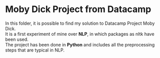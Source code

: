 # Moby Dick Project from Datacamp

In this folder, it is possible to find my solution to Datacamp Project Moby Dick. <br> 
It is a first experiment of mine over **NLP**, in which packages as nltk have been used. <br>
The project has been done in **Python** and includes all the preprocessing steps that are typical in NLP.
